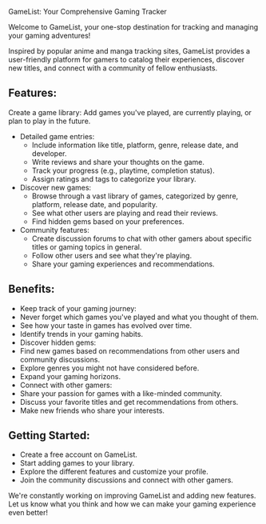 GameList: Your Comprehensive Gaming Tracker

Welcome to GameList, your one-stop destination for tracking and managing your gaming adventures!

Inspired by popular anime and manga tracking sites, GameList provides a user-friendly platform for gamers to catalog their experiences, discover new titles, and connect with a community of fellow enthusiasts.

## Features:

Create a game library: Add games you've played, are currently playing, or plan to play in the future.
- Detailed game entries:
    - Include information like title, platform, genre, release date, and developer.
    - Write reviews and share your thoughts on the game.
    - Track your progress (e.g., playtime, completion status).
    - Assign ratings and tags to categorize your library.
- Discover new games:
    - Browse through a vast library of games, categorized by genre, platform, release date, and popularity.
    - See what other users are playing and read their reviews.
    - Find hidden gems based on your preferences.
- Community features:
    - Create discussion forums to chat with other gamers about specific titles or gaming topics in general.
    - Follow other users and see what they're playing.
    - Share your gaming experiences and recommendations.

## Benefits:

* Keep track of your gaming journey:
* Never forget which games you've played and what you thought of them.
* See how your taste in games has evolved over time.
* Identify trends in your gaming habits.
* Discover hidden gems:
* Find new games based on recommendations from other users and community discussions.
* Explore genres you might not have considered before.
* Expand your gaming horizons.
* Connect with other gamers:
* Share your passion for games with a like-minded community.
* Discuss your favorite titles and get recommendations from others.
* Make new friends who share your interests.

## Getting Started:

* Create a free account on GameList.
* Start adding games to your library.
* Explore the different features and customize your profile.
* Join the community discussions and connect with other gamers.

We're constantly working on improving GameList and adding new features. Let us know what you think and how we can make your gaming experience even better!
